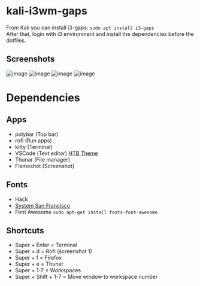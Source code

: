 # kali-i3wm-gaps
From Kali you can install i3-gaps: `sudo apt install i3-gaps`  
After that, login with i3 environment and install the dependencies before the dotfiles.

## Screenshots
![image](https://user-images.githubusercontent.com/28929503/129825686-2dc4031b-3205-4c12-926d-547cef2e60ee.png)
![image](https://user-images.githubusercontent.com/28929503/129824802-2089f424-df64-4ee9-8d1d-2deebdb7e068.png)
![image](https://user-images.githubusercontent.com/28929503/129825027-8eae538b-0c85-4dc6-916c-1e72b5cdcd26.png)
![image](https://user-images.githubusercontent.com/28929503/129825201-5c185543-2ad8-495e-8727-842d8416deb5.png)



# Dependencies
## Apps
- polybar (Top bar)
- rofi (Run apps)
- kitty (Terminal)
- VSCode (Text editor) [HTB Theme](https://github.com/silofy/hackthebox)
- Thunar (File manager)
- Flameshot (Screenshot)

## Fonts
- Hack
- [System San Francisco](https://github.com/supermarin/YosemiteSanFranciscoFont/blob/master/System%20San%20Francisco%20Display%20Regular.ttf)
- Font Awesome `sudo apt-get install fonts-font-awesome`

## Shortcuts
- Super + Enter = Terminal
- Super + d = Rofi (screenshot 1)
- Super + f = Firefox
- Super + e = Thunar
- Super + 1-7 = Workspaces
- Super + Shift + 1-7 = Move window to workspace number
